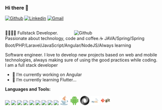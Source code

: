 ### Hi there 👋

[![Github](https://img.shields.io/badge/-Github-000?style=flat&logo=Github&logoColor=white)](https://github.com/alexlondon07)
[![Linkedin](https://img.shields.io/badge/-LinkedIn-blue?style=flat&logo=Linkedin&logoColor=white)](https://www.linkedin.com/in/alexanderlondono1/)
[![Gmail](https://img.shields.io/badge/-Gmail-c14438?style=flat&logo=Gmail&logoColor=white)](mailto:alexlondon07@gmail.com)
<br />
<br />

 <img width="55%" align="right" alt="Github" src="https://raw.githubusercontent.com/onimur/.github/master/.resources/git-header.svg" />
  

🥑👨🏼‍💻 Fullstack Developer. Passionate about technology, code and coffee.☕ JAVA/Spring/Spring Boot/PHP/Laravel/JavaScript/Angular/NodeJS/Always learning

Software engineer. I love to develop new projects based on web and mobile technologies, always making sure of using the good practices while coding. I am a full stack developer

- 🔭 I’m currently working on Angular
- 🌱 I’m currently learning Flutter...


**Languages and Tools:**  

<code><img height="30" src="https://alexlondon07.github.io/images/iconos/iconos-visual-studio-code.png"></code>
<code><img height="30" src="https://alexlondon07.github.io/images/iconos/iconos-html5.png"></code>
<code><img height="30" src="https://alexlondon07.github.io/images/iconos/iconos-nodejs.png"></code>
<code><img height="30" src="https://alexlondon07.github.io/images/iconos/iconos-angular-ts.png"></code>
<code><img height="30" src="https://alexlondon07.github.io/images/iconos/iconos-Php.png"></code>
<code><img height="30" src="https://alexlondon07.github.io/images/iconos/iconos-Post.png"></code>
<code><img height="30" src="https://alexlondon07.github.io/images/iconos/iconos-laravel.png"></code>
<code><img height="30" src="https://pbs.twimg.com/profile_images/1235868806079057921/fTL08u_H_400x400.png"></code>
<code><img height="30" src="https://upload.wikimedia.org/wikipedia/commons/thumb/c/cf/Angular_full_color_logo.svg/1200px-Angular_full_color_logo.svg.png"></code>
<code><img height="30" src="https://raw.githubusercontent.com/github/explore/80688e429a7d4ef2fca1e82350fe8e3517d3494d/topics/java/java.png"></code>
<code><img height="30" src="https://raw.githubusercontent.com/github/explore/80688e429a7d4ef2fca1e82350fe8e3517d3494d/topics/android/android.png"></code>
<code><img height="30" src="https://raw.githubusercontent.com/github/explore/80688e429a7d4ef2fca1e82350fe8e3517d3494d/topics/json/json.png"></code>
<code><img height="30" src="https://raw.githubusercontent.com/github/explore/80688e429a7d4ef2fca1e82350fe8e3517d3494d/topics/mysql/mysql.png"></code>
<code><img height="30" src="https://raw.githubusercontent.com/github/explore/80688e429a7d4ef2fca1e82350fe8e3517d3494d/topics/git/git.png"></code>
